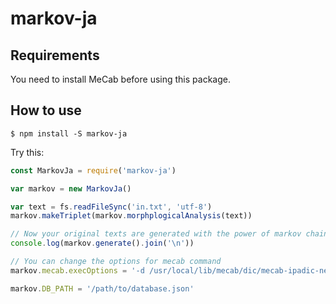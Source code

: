 # markov-ja

## Requirements

You need to install MeCab before using this package.

## How to use

```
$ npm install -S markov-ja
```

Try this:

```javascript
const MarkovJa = require('markov-ja')

var markov = new MarkovJa()

var text = fs.readFileSync('in.txt', 'utf-8')
markov.makeTriplet(markov.morphplogicalAnalysis(text))

// Now your original texts are generated with the power of markov chain
console.log(markov.generate().join('\n'))
```

```javascript
// You can change the options for mecab command
markov.mecab.execOptions = '-d /usr/local/lib/mecab/dic/mecab-ipadic-neologd/'
```

```javascript
markov.DB_PATH = '/path/to/database.json'
```